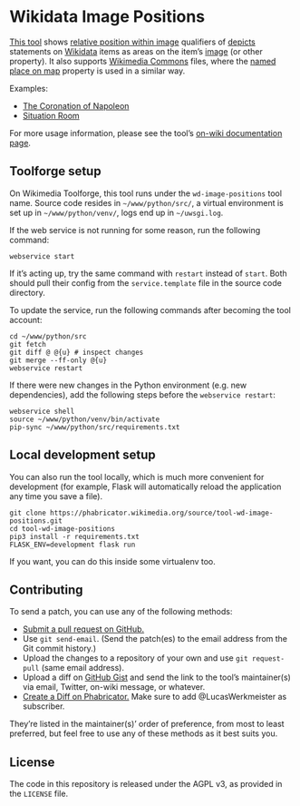 # Wikidata Image Positions

[This tool](https://wd-image-positions.toolforge.org/) shows
[relative position within image](https://www.wikidata.org/wiki/Property:P2677) qualifiers
of [depicts](https://www.wikidata.org/wiki/Property:P180) statements on [Wikidata](https://www.wikidata.org/) items
as areas on the item’s [image](https://www.wikidata.org/wiki/Property:P18) (or other property).
It also supports [Wikimedia Commons](https://commons.wikimedia.org/) files,
where the [named place on map](https://www.wikidata.org/wiki/Property:P9664) property is used in a similar way.

Examples:

* [The Coronation of Napoleon](https://wd-image-positions.toolforge.org/item/Q1231009)
* [Situation Room](https://wd-image-positions.toolforge.org/item/Q2915674)

For more usage information,
please see the tool’s [on-wiki documentation page](https://www.wikidata.org/wiki/User:Lucas_Werkmeister/Wikidata_Image_Positions).

## Toolforge setup

On Wikimedia Toolforge, this tool runs under the `wd-image-positions` tool name.
Source code resides in `~/www/python/src/`,
a virtual environment is set up in `~/www/python/venv/`,
logs end up in `~/uwsgi.log`.

If the web service is not running for some reason, run the following command:
```
webservice start
```
If it’s acting up, try the same command with `restart` instead of `start`.
Both should pull their config from the `service.template` file in the source code directory.

To update the service, run the following commands after becoming the tool account:
```
cd ~/www/python/src
git fetch
git diff @ @{u} # inspect changes
git merge --ff-only @{u}
webservice restart
```

If there were new changes in the Python environment (e.g. new dependencies),
add the following steps before the `webservice restart`:
```
webservice shell
source ~/www/python/venv/bin/activate
pip-sync ~/www/python/src/requirements.txt
```

## Local development setup

You can also run the tool locally, which is much more convenient for development
(for example, Flask will automatically reload the application any time you save a file).

```
git clone https://phabricator.wikimedia.org/source/tool-wd-image-positions.git
cd tool-wd-image-positions
pip3 install -r requirements.txt
FLASK_ENV=development flask run
```

If you want, you can do this inside some virtualenv too.

## Contributing

To send a patch, you can use any of the following methods:

* [Submit a pull request on GitHub.](https://github.com/lucaswerkmeister/tool-wd-image-positions)
* Use `git send-email`.
  (Send the patch(es) to the email address from the Git commit history.)
* Upload the changes to a repository of your own and use `git request-pull` (same email address).
* Upload a diff on [GitHub Gist](https://gist.github.com/)
  and send the link to the tool’s maintainer(s) via email, Twitter, on-wiki message, or whatever.
* [Create a Diff on Phabricator.](https://phabricator.wikimedia.org/differential/diff/create/)
  Make sure to add @LucasWerkmeister as subscriber.

They’re listed in the maintainer(s)’ order of preference, from most to least preferred,
but feel free to use any of these methods as it best suits you.

## License

The code in this repository is released under the AGPL v3, as provided in the `LICENSE` file.
